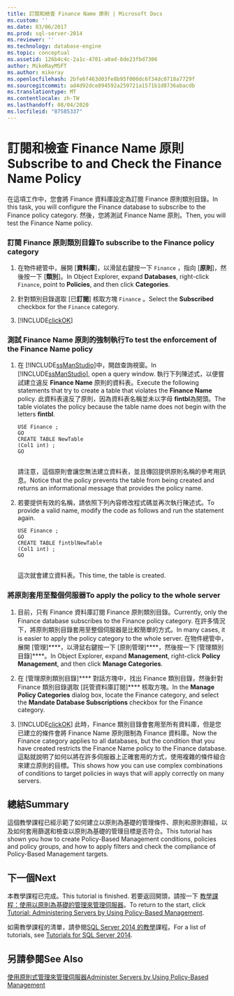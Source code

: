 ```yaml
---
title: 訂閱和檢查 Finance Name 原則 | Microsoft Docs
ms.custom: ''
ms.date: 03/06/2017
ms.prod: sql-server-2014
ms.reviewer: ''
ms.technology: database-engine
ms.topic: conceptual
ms.assetid: 126b4c4c-2a1c-4701-a0ad-8de23fbd7306
author: MikeRayMSFT
ms.author: mikeray
ms.openlocfilehash: 2bfe6f463d03fe8b95f000dc6f34dc0718a7729f
ms.sourcegitcommit: ad4d92dce894592a259721a1571b1d8736abacdb
ms.translationtype: MT
ms.contentlocale: zh-TW
ms.lasthandoff: 08/04/2020
ms.locfileid: "87585337"
---
```

# <a name="subscribe-to-and-check-the-finance-name-policy"></a><span data-ttu-id="48442-102">訂閱和檢查 Finance Name 原則</span><span class="sxs-lookup"><span data-stu-id="48442-102">Subscribe to and Check the Finance Name Policy</span></span>
  <span data-ttu-id="48442-103">在這項工作中，您會將 Finance 資料庫設定為訂閱 Finance 原則類別目錄。</span><span class="sxs-lookup"><span data-stu-id="48442-103">In this task, you will configure the Finance database to subscribe to the Finance policy category.</span></span> <span data-ttu-id="48442-104">然後，您將測試 Finance Name 原則。</span><span class="sxs-lookup"><span data-stu-id="48442-104">Then, you will test the Finance Name policy.</span></span>  
  
### <a name="to-subscribe-to-the-finance-policy-category"></a><span data-ttu-id="48442-105">訂閱 Finance 原則類別目錄</span><span class="sxs-lookup"><span data-stu-id="48442-105">To subscribe to the Finance policy category</span></span>  
  
1.  <span data-ttu-id="48442-106">在物件總管中，展開 [**資料庫**]，以滑鼠右鍵按一下 `Finance` ，指向 [**原則**]，然後按一下 [**類別**]。</span><span class="sxs-lookup"><span data-stu-id="48442-106">In Object Explorer, expand **Databases**, right-click `Finance`, point to **Policies**, and then click **Categories**.</span></span>  
  
2.  <span data-ttu-id="48442-107">針對類別目錄選取 [已**訂閱**] 核取方塊 `Finance` 。</span><span class="sxs-lookup"><span data-stu-id="48442-107">Select the **Subscribed** checkbox for the `Finance` category.</span></span>  
  
3.  [!INCLUDE[clickOK](../../includes/clickok-md.md)]  
  
### <a name="to-test-the-enforcement-of-the-finance-name-policy"></a><span data-ttu-id="48442-108">測試 Finance Name 原則的強制執行</span><span class="sxs-lookup"><span data-stu-id="48442-108">To test the enforcement of the Finance Name policy</span></span>  
  
1.  <span data-ttu-id="48442-109">在 [!INCLUDE[ssManStudio](../../includes/ssmanstudio-md.md)]中，開啟查詢視窗。</span><span class="sxs-lookup"><span data-stu-id="48442-109">In [!INCLUDE[ssManStudio](../../includes/ssmanstudio-md.md)], open a query window.</span></span> <span data-ttu-id="48442-110">執行下列陳述式，以便嘗試建立違反 **Finance Name** 原則的資料表。</span><span class="sxs-lookup"><span data-stu-id="48442-110">Execute the following statements that try to create a table that violates the **Finance Name** policy.</span></span> <span data-ttu-id="48442-111">此資料表違反了原則，因為資料表名稱並未以字母 **fintbl**為開頭。</span><span class="sxs-lookup"><span data-stu-id="48442-111">The table violates the policy because the table name does not begin with the letters **fintbl**.</span></span>  
  
    ```  
    USE Finance ;  
    GO  
    CREATE TABLE NewTable  
    (Col1 int) ;  
    GO  
  
    ```  
  
     <span data-ttu-id="48442-112">請注意，這個原則會讓您無法建立資料表，並且傳回提供原則名稱的參考用訊息。</span><span class="sxs-lookup"><span data-stu-id="48442-112">Notice that the policy prevents the table from being created and returns an informational message that provides the policy name.</span></span>  
  
2.  <span data-ttu-id="48442-113">若要提供有效的名稱，請依照下列內容修改程式碼並再次執行陳述式。</span><span class="sxs-lookup"><span data-stu-id="48442-113">To provide a valid name, modify the code as follows and run the statement again.</span></span>  
  
    ```  
    USE Finance ;  
    GO  
    CREATE TABLE fintblNewTable  
    (Col1 int) ;  
    GO  
  
    ```  
  
     <span data-ttu-id="48442-114">這次就會建立資料表。</span><span class="sxs-lookup"><span data-stu-id="48442-114">This time, the table is created.</span></span>  
  
### <a name="to-apply-the-policy-to-the-whole-server"></a><span data-ttu-id="48442-115">將原則套用至整個伺服器</span><span class="sxs-lookup"><span data-stu-id="48442-115">To apply the policy to the whole server</span></span>  
  
1.  <span data-ttu-id="48442-116">目前，只有 Finance 資料庫訂閱 Finance 原則類別目錄。</span><span class="sxs-lookup"><span data-stu-id="48442-116">Currently, only the Finance database subscribes to the Finance policy category.</span></span> <span data-ttu-id="48442-117">在許多情況下，將原則類別目錄套用至整個伺服器是比較簡單的方式。</span><span class="sxs-lookup"><span data-stu-id="48442-117">In many cases, it is easier to apply the policy category to the whole server.</span></span> <span data-ttu-id="48442-118">在物件總管中，展開 [管理]\*\*\*\*，以滑鼠右鍵按一下 [原則管理]\*\*\*\*，然後按一下 [管理類別目錄]\*\*\*\*。</span><span class="sxs-lookup"><span data-stu-id="48442-118">In Object Explorer, expand **Management**, right-click **Policy Management**, and then click **Manage Categories**.</span></span>  
  
2.  <span data-ttu-id="48442-119">在 [管理原則類別目錄]\*\*\*\* 對話方塊中，找出 Finance 類別目錄，然後針對 Finance 類別目錄選取 [託管資料庫訂閱]\*\*\*\* 核取方塊。</span><span class="sxs-lookup"><span data-stu-id="48442-119">In the **Manage Policy Categories** dialog box, locate the Finance category, and select the **Mandate Database Subscriptions** checkbox for the Finance category.</span></span>  
  
3.  [!INCLUDE[clickOK](../../includes/clickok-md.md)] <span data-ttu-id="48442-120">此時，Finance 類別目錄會套用至所有資料庫，但是您已建立的條件會將 Finance Name 原則限制為 Finance 資料庫。</span><span class="sxs-lookup"><span data-stu-id="48442-120">Now the Finance category applies to all databases, but the condition that you have created restricts the Finance Name policy to the Finance database.</span></span> <span data-ttu-id="48442-121">這點就說明了如何以將在許多伺服器上正確套用的方式，使用複雜的條件組合來建立原則的目標。</span><span class="sxs-lookup"><span data-stu-id="48442-121">This shows how you can use complex combinations of conditions to target policies in ways that will apply correctly on many servers.</span></span>  
  
## <a name="summary"></a><span data-ttu-id="48442-122">總結</span><span class="sxs-lookup"><span data-stu-id="48442-122">Summary</span></span>  
 <span data-ttu-id="48442-123">這個教學課程已經示範了如何建立以原則為基礎的管理條件、原則和原則群組，以及如何套用篩選和檢查以原則為基礎的管理目標是否符合。</span><span class="sxs-lookup"><span data-stu-id="48442-123">This tutorial has shown you how to create Policy-Based Management conditions, policies and policy groups, and how to apply filters and check the compliance of Policy-Based Management targets.</span></span>  
  
## <a name="next"></a><span data-ttu-id="48442-124">下一個</span><span class="sxs-lookup"><span data-stu-id="48442-124">Next</span></span>  
 <span data-ttu-id="48442-125">本教學課程已完成。</span><span class="sxs-lookup"><span data-stu-id="48442-125">This tutorial is finished.</span></span> <span data-ttu-id="48442-126">若要返回開頭，請按一下 [教學課程：使用以原則為基礎的管理來管理伺服器](tutorial-administering-servers-by-using-policy-based-management.md)。</span><span class="sxs-lookup"><span data-stu-id="48442-126">To return to the start, click [Tutorial: Administering Servers by Using Policy-Based Management](tutorial-administering-servers-by-using-policy-based-management.md).</span></span>  
  
 <span data-ttu-id="48442-127">如需教學課程的清單，請參閱[SQL Server 2014 的教學](../../tutorials/tutorials-for-sql-server-2014.md)課程。</span><span class="sxs-lookup"><span data-stu-id="48442-127">For a list of tutorials, see [Tutorials for SQL Server 2014](../../tutorials/tutorials-for-sql-server-2014.md).</span></span>  
  
## <a name="see-also"></a><span data-ttu-id="48442-128">另請參閱</span><span class="sxs-lookup"><span data-stu-id="48442-128">See Also</span></span>  
 [<span data-ttu-id="48442-129">使用原則式管理來管理伺服器</span><span class="sxs-lookup"><span data-stu-id="48442-129">Administer Servers by Using Policy-Based Management</span></span>](administer-servers-by-using-policy-based-management.md)  
  
  
